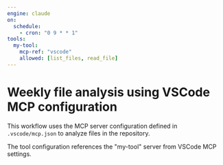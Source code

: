 ```yaml
---
engine: claude
on:
  schedule:
    - cron: "0 9 * * 1"
tools:
  my-tool:
    mcp-ref: "vscode"
    allowed: [list_files, read_file]
---
```


# Weekly file analysis using VSCode MCP configuration

This workflow uses the MCP server configuration defined in `.vscode/mcp.json` to analyze files in the repository.

The tool configuration references the "my-tool" server from VSCode MCP settings.